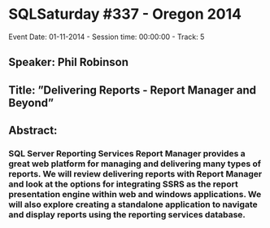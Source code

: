 # SQLSaturday #337 - Oregon 2014
Event Date: 01-11-2014 - Session time: 00:00:00 - Track:  5
## Speaker: Phil Robinson
## Title: ”Delivering Reports - Report Manager and Beyond”
## Abstract:
### SQL Server Reporting Services Report Manager provides a great web platform for managing and delivering many types of reports. We will review delivering reports with Report Manager and look at the options for integrating SSRS as the report presentation engine within web and windows applications. We will also explore creating a standalone application to navigate and display reports using the reporting services database.
 
